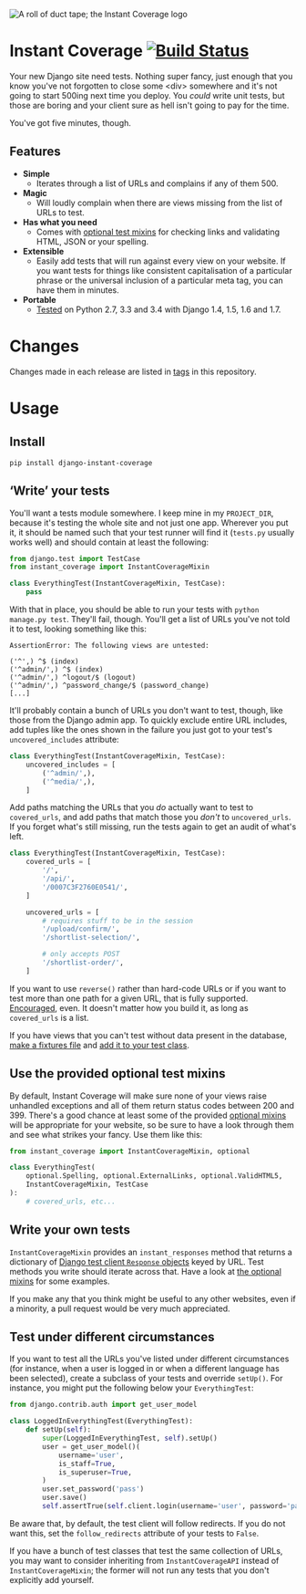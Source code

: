 ![A roll of duct tape; the Instant Coverage logo][logo]

# Instant Coverage [![Build Status][travis-status]][travis]

Your new Django site need tests. Nothing super fancy, just enough that you know
you've not forgotten to close some &lt;div&gt; somewhere and it's not going to
start 500ing next time you deploy. You *could* write unit tests, but those are
boring and your client sure as hell isn't going to pay for the time.

You've got five minutes, though.

## Features

- **Simple**
    - Iterates through a list of URLs and complains if any of them 500.
- **Magic**
    - Will loudly complain when there are views missing from the list of URLs
      to test.
- **Has what you need**
    - Comes with [optional test mixins][optional] for checking links and
      validating HTML, JSON or your spelling.
- **Extensible**
    - Easily add tests that will run against every view on your website. If you
      want tests for things like consistent capitalisation of a particular
      phrase or the universal inclusion of a particular meta tag, you can have
      them in minutes.
- **Portable**
    - [Tested][travis] on Python 2.7, 3.3 and 3.4 with Django 1.4, 1.5, 1.6 and 1.7.

# Changes

Changes made in each release are listed in [tags] in this repository.

[tags]: https://github.com/colons/instant-coverage/releases

# Usage

## Install

`pip install django-instant-coverage`

## ‘Write’ your tests

You'll want a tests module somewhere. I keep mine in my `PROJECT_DIR`, because
it's testing the whole site and not just one app. Wherever you put it, it
should be named such that your test runner will find it (`tests.py` usually
works well) and should contain at least the following:

```python
from django.test import TestCase
from instant_coverage import InstantCoverageMixin

class EverythingTest(InstantCoverageMixin, TestCase):
    pass
```

With that in place, you should be able to run your tests with `python manage.py
test`. They'll fail, though. You'll get a list of URLs you've not told it to
test, looking something like this:

```
AssertionError: The following views are untested:

('^',) ^$ (index)
('^admin/',) ^$ (index)
('^admin/',) ^logout/$ (logout)
('^admin/',) ^password_change/$ (password_change)
[...]
```

It'll probably contain a bunch of URLs you don't want to test, though, like
those from the Django admin app. To quickly exclude entire URL includes, add
tuples like the ones shown in the failure you just got to your test's
`uncovered_includes` attribute:

```python
class EverythingTest(InstantCoverageMixin, TestCase):
    uncovered_includes = [
        ('^admin/',),
        ('^media/',),
    ]
```

Add paths matching the URLs that you *do* actually want to test to
`covered_urls`, and add paths that match those you *don't* to `uncovered_urls`.
If you forget what's still missing, run the tests again to get an audit of
what's left.

```python
class EverythingTest(InstantCoverageMixin, TestCase):
    covered_urls = [
        '/',
        '/api/',
        '/0007C3F2760E0541/',
    ]

    uncovered_urls = [
        # requires stuff to be in the session
        '/upload/confirm/',
        '/shortlist-selection/',

        # only accepts POST
        '/shortlist-order/',
    ]
```

If you want to use `reverse()` rather than hard-code URLs or if you want to
test more than one path for a given URL, that is fully supported. [Encouraged],
even. It doesn't matter how you build it, as long as `covered_urls` is a list.

[Encouraged]: https://github.com/colons/musicfortheblind.co.uk/blob/master/mftb5/tests.py

If you have views that you can't test without data present in the database,
[make a fixtures file][dumpdata] and [add it to your test class][fixtures].

[dumpdata]: https://docs.djangoproject.com/en/dev/ref/django-admin/#dumpdata-app-label-app-label-app-label-model
[fixtures]: https://docs.djangoproject.com/en/dev/topics/testing/tools/#django.test.TransactionTestCase.fixtures

## Use the provided optional test mixins

By default, Instant Coverage will make sure none of your views raise unhandled
exceptions and all of them return status codes between 200 and 399. There's a
good chance at least some of the provided [optional mixins][optional] will be
appropriate for your website, so be sure to have a look through them and see
what strikes your fancy. Use them like this:

```python
from instant_coverage import InstantCoverageMixin, optional

class EverythingTest(
    optional.Spelling, optional.ExternalLinks, optional.ValidHTML5,
    InstantCoverageMixin, TestCase
):
    # covered_urls, etc...
```

## Write your own tests

`InstantCoverageMixin` provides an `instant_responses` method that returns a
dictionary of [Django test client `Response` objects][response] keyed by URL.
Test methods you write should iterate across that. Have a look at [the optional
mixins][optional] for some examples.

If you make any that you think might be useful to any other websites, even if a
minority, a pull request would be very much appreciated.

## Test under different circumstances

If you want to test all the URLs you've listed under different circumstances
(for instance, when a user is logged in or when a different language has been
selected), create a subclass of your tests and override `setUp()`. For
instance, you might put the following below your `EverythingTest`:

```python
from django.contrib.auth import get_user_model

class LoggedInEverythingTest(EverythingTest):
    def setUp(self):
        super(LoggedInEverythingTest, self).setUp()
        user = get_user_model()(
            username='user',
            is_staff=True,
            is_superuser=True,
        )
        user.set_password('pass')
        user.save()
        self.assertTrue(self.client.login(username='user', password='pass'))
```

Be aware that, by default, the test client will follow redirects. If you do not
want this, set the `follow_redirects` attribute of your tests to `False`.

If you have a bunch of test classes that test the same collection of URLs, you
may want to consider inheriting from `InstantCoverageAPI` instead of
`InstantCoverageMixin`; the former will not run any tests that you don't
explicitly add yourself.

[logo]: http://colons.co/instant-coverage-small.png
[travis]: https://travis-ci.org/colons/instant-coverage
[travis-status]: https://travis-ci.org/colons/instant-coverage.svg
[response]: https://docs.djangoproject.com/en/dev/topics/testing/tools/#django.test.Response
[optional]: https://github.com/colons/instant-coverage/blob/master/instant_coverage/optional.py
